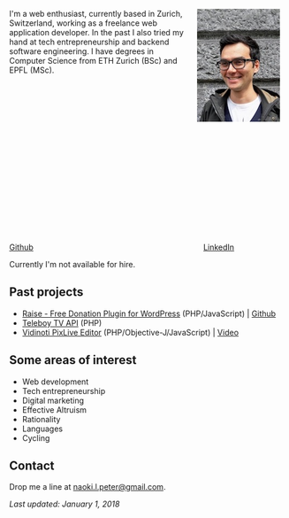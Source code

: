 <picture>
 <source srcset="https://raw.githubusercontent.com/naokipeter/naokipeter.github.io/master/assets/naoki.jpg" media="(min-width: 768px)">
 <img src="https://raw.githubusercontent.com/naokipeter/naokipeter.github.io/master/assets/naoki_sm.jpg" alt="Naoki Peter" align="right" style="margin: 1em">
</picture>

I'm a web enthusiast, currently based in Zurich, Switzerland, working as a freelance web application developer. In the past I also tried my hand at tech entrepreneurship and backend software engineering. I have degrees in Computer Science from ETH Zurich (BSc) and EPFL (MSc).

<svg class="svg-icon"><use xlink:href="/assets/minima-social-icons.svg#github"></use></svg> [Github](https://github.com/naokipeter)
<svg class="svg-icon"><use xlink:href="/assets/minima-social-icons.svg#linkedin"></use></svg> [LinkedIn](https://www.linkedin.com/in/naokipeter/)

Currently I'm not available for hire.

## Past projects
- [Raise - Free Donation Plugin for WordPress](https://ea-foundation.org/donate/) (PHP/JavaScript) &#124; [Github](https://github.com/ea-foundation/raise)
- [Teleboy TV API](http://www.teleboy.ch/) (PHP)
- [Vidinoti PixLive Editor](https://armanager.vidinoti.com/) (PHP/Objective-J/JavaScript) &#124; [Video](https://www.youtube.com/watch?v=dHTm1JAOaFw)

## Some areas of interest
- Web development
- Tech entrepreneurship
- Digital marketing
- Effective Altruism
- Rationality
- Languages
- Cycling

## Contact
Drop me a line at [naoki.l.peter@gmail.com](mailto:naoki.l.peter@gmail.com).


_Last updated: January 1, 2018_
